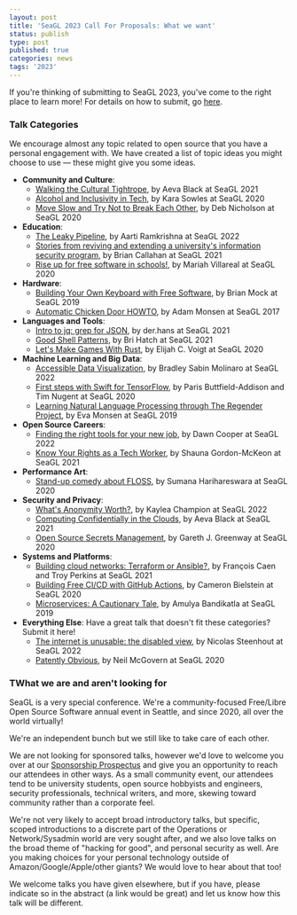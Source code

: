 ```yaml
---
layout: post
title: 'SeaGL 2023 Call For Proposals: What we want'
status: publish
type: post
published: true
categories: news
tags: '2023'
---
```


If you're thinking of submitting to SeaGL 2023, you've come to the right place to learn more!  For details on how to submit, go [here](/news/2023/03/08/CFP-Open).

### Talk Categories
We encourage almost any topic related to open source that you have a personal engagement with. We have created a list of topic ideas you might choose to use — these might give you some ideas.

- **Community and Culture**:
  * [Walking the Cultural Tightrope](https://archive.org/details/SeaGL2021-Aeva_Black-Walking_The_Cultural_Tightrope), by Aeva Black at SeaGL 2021
  * [Alcohol and Inclusivity in Tech](https://archive.org/details/SeaGL2020-Kara_Sowles-Alcohol_and_Inclusivity_in_Tech), by Kara Sowles at SeaGL 2020
  * [Move Slow and Try Not to Break Each Other](https://archive.org/details/SeaGL2020-Deb_Nicholson-Move_Slow_and_Try_Not_to_Break_Each_Other), by Deb Nicholson at SeaGL 2020
- **Education**:
  * [The Leaky Pipeline](https://archive.org/details/SeaGL2022-Aarti_Ramkrishna-The_Leaky_Pipeline), by Aarti Ramkrishna at SeaGL 2022
  * [Stories from reviving and extending a university's information security program](https://archive.org/details/SeaGL2021-Brian_Callahan-Reviving_and_extending_a_universitys_infosec_program), by Brian Callahan at SeaGL 2021
  * [Rise up for free software in schools!](https://archive.org/details/SeaGL2020-Mariah_Villarreal-Rise_up_for_free_software_in_schools), by Mariah Villareal at SeaGL 2020
- **Hardware**:
  * [Building Your Own Keyboard with Free Software](https://archive.org/details/keeb_20200110), by Brian Mock at SeaGL 2019
  * [Automatic Chicken Door HOWTO](https://archive.org/details/AutomaticChickenDoorHOWTOATalkByAdamMonsenAtSeaGL2017), by Adam Monsen at SeaGL 2017
- **Languages and Tools**:
  * [Intro to jq: grep for JSON](https://archive.org/details/SeaGL2021-der_hans-Intro_to_jq_grep_for_JSON), by der.hans at SeaGL 2021
  * [Good Shell Patterns](https://archive.org/details/SeaGL2021-Bri_Hatch-Good_Shell_Patterns), by Bri Hatch at SeaGL 2021
  * [Let's Make Games With Rust](https://archive.org/details/SeaGL2020-Elijah_C_Voigt-Lets_Make_Games_with_Rust), by Elijah C. Voigt at SeaGL 2020
- **Machine Learning and Big Data**:
  * [Accessible Data Visualization](https://archive.org/details/SeaGL2022-Bradley_Molinaro-Accessible_Data_Visualization), by Bradley Sabin Molinaro at SeaGL 2022
  * [First steps with Swift for TensorFlow](https://archive.org/details/SeaGL2020-Paris_Buttfield_Addison_and_Tim_Nugent-First_steps_with_Swift_for_TensorFlow), by Paris Buttfield-Addison and Tim Nugent at SeaGL 2020
  * [Learning Natural Language Processing through The Regender Project](https://archive.org/details/regender), by Eva Monsen at SeaGL 2019
- **Open Source Careers**:
  * [Finding the right tools for your new job](https://archive.org/details/SeaGL2022-Dawn_E_Collett-Finding_the_right_tools_for_your_new_job), by Dawn Cooper at SeaGL 2022
  * [Know Your Rights as a Tech Worker](https://archive.org/details/SeaGL2021-Shauna_Gordon-McKeon-Know_Your_Rights_as_a_Tech_Worker), by Shauna Gordon-McKeon at SeaGL 2021
- **Performance Art**:
  * [Stand-up comedy about FLOSS](https://archive.org/details/SeaGL2020-Sumana_Harihareswara-Stand_up_comedy_about_FLOSS), by Sumana Harihareswara at SeaGL 2020
- **Security and Privacy**:
  * [What's Anonymity Worth?](https://archive.org/details/SeaGL2022-Kaylea_Champion-Whats_Anonymity_Worth), by Kaylea Champion at SeaGL 2022
  * [Computing Confidentially in the Clouds](https://archive.org/details/SeaGL2021-Aeva_Black-Computing_Confidentially_in_the_Clouds), by Aeva Black at SeaGL 2021
  * [Open Source Secrets Management](https://archive.org/details/SeaGL2020-Gareth_J_Greenaway-Open_Source_Secrets_Management), by Gareth J. Greenway at SeaGL 2020
- **Systems and Platforms**:
  * [Building cloud networks: Terraform or Ansible?](https://archive.org/details/SeaGL2021-Francois_Caen-Building_cloud_networks_Terraform_or_Ansible), by François Caen and Troy Perkins at SeaGL 2021
  * [Building Free CI/CD with GitHub Actions](https://archive.org/details/SeaGL2020-Cameron_Bielstein-Building_Free_CI_CD_with_GitHub_Actions), by Cameron Bielstein at SeaGL 2020
  * [Microservices: A Cautionary Tale](https://archive.org/details/microservices_202001), by Amulya Bandikatla at SeaGL 2019
- **Everything Else**: Have a great talk that doesn't fit these categories?  Submit it here!
  * [The internet is unusable: the disabled view](https://archive.org/details/SeaGL2022-Nicolas_Steenhout-The_internet_is_unusable_The_disabled_view), by Nicolas Steenhout at SeaGL 2022
  * [Patently Obvious](https://archive.org/details/SeaGL2020-Neil_McGovern-Patently_Obvious), by Neil McGovern at SeaGL 2020

### TWhat we are and aren't looking for

SeaGL is a very special conference.  We're a community-focused Free/Libre Open Source Software annual event in Seattle, and since 2020, all over the world virtually!  

We're an independent bunch but we still like to take care of each other.

We are not looking for sponsored talks, however we'd love to welcome you over at our [Sponsorship Prospectus](/sponsors/2022) and give you an opportunity to reach our attendees in other ways.  As a small community event, our attendees tend to be university students, open source hobbyists and engineers, security professionals, technical writers, and more, skewing toward community rather than a corporate feel.

We're not very likely to accept broad introductory talks, but specific, scoped introductions to a discrete part of the Operations or Network/Sysadmin world are very sought after, and we also love talks on the broad theme of "hacking for good", and personal security as well.  Are you making choices for your personal technology outside of Amazon/Google/Apple/other giants?  We would love to hear about that too!

We welcome talks you have given elsewhere, but if you have, please indicate so in the abstract (a link would be great) and let us know how this talk will be different.
